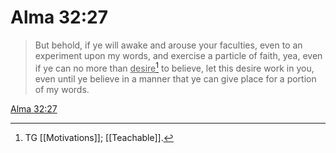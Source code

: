 # Alma 32:27

> But behold, if ye will awake and arouse your faculties, even to an experiment upon my words, and exercise a particle of faith, yea, even if ye can no more than <u>desire</u>[^a] to believe, let this desire work in you, even until ye believe in a manner that ye can give place for a portion of my words.

[Alma 32:27](https://www.churchofjesuschrist.org/study/scriptures/bofm/alma/32?lang=eng&id=p27#p27)


[^a]: TG [[Motivations]]; [[Teachable]].
